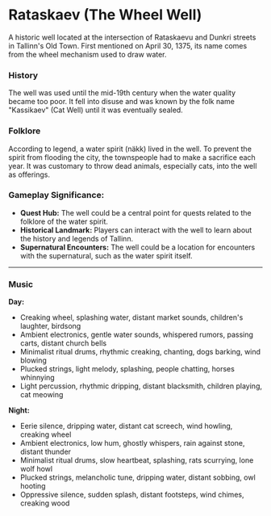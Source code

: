 # Rataskaev (The Wheel Well)

A historic well located at the intersection of Rataskaevu and Dunkri streets in Tallinn's Old Town. First mentioned on April 30, 1375, its name comes from the wheel mechanism used to draw water.

### History
The well was used until the mid-19th century when the water quality became too poor. It fell into disuse and was known by the folk name "Kassikaev" (Cat Well) until it was eventually sealed.

### Folklore
According to legend, a water spirit (näkk) lived in the well. To prevent the spirit from flooding the city, the townspeople had to make a sacrifice each year. It was customary to throw dead animals, especially cats, into the well as offerings.

### Gameplay Significance:
- **Quest Hub:** The well could be a central point for quests related to the folklore of the water spirit.
- **Historical Landmark:** Players can interact with the well to learn about the history and legends of Tallinn.
- **Supernatural Encounters:** The well could be a location for encounters with the supernatural, such as the water spirit itself.

---
### Music

**Day:**
- Creaking wheel, splashing water, distant market sounds, children's laughter, birdsong
- Ambient electronics, gentle water sounds, whispered rumors, passing carts, distant church bells
- Minimalist ritual drums, rhythmic creaking, chanting, dogs barking, wind blowing
- Plucked strings, light melody, splashing, people chatting, horses whinnying
- Light percussion, rhythmic dripping, distant blacksmith, children playing, cat meowing

**Night:**
- Eerie silence, dripping water, distant cat screech, wind howling, creaking wheel
- Ambient electronics, low hum, ghostly whispers, rain against stone, distant thunder
- Minimalist ritual drums, slow heartbeat, splashing, rats scurrying, lone wolf howl
- Plucked strings, melancholic tune, dripping water, distant sobbing, owl hooting
- Oppressive silence, sudden splash, distant footsteps, wind chimes, creaking wood
